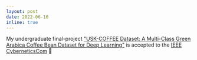 ```yaml
---
layout: post
date: 2022-06-16 
inline: true
---
```


My undergraduate final-project ["USK-COFFEE Dataset: A Multi-Class Green Arabica Coffee Bean Dataset for Deep Learning"](https://ieeexplore.ieee.org/document/9865489) is accepted to the [IEEE CyberneticsCom](https://ieeexplore.ieee.org/xpl/conhome/9865234/proceeding) 🎉
